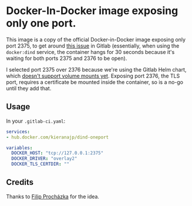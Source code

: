 # Docker-In-Docker image exposing only one port.

This image is a copy of the official Docker-in-Docker image exposing only port 2375, to get around [this issue](https://gitlab.com/gitlab-org/gitlab-runner/issues/3984) in Gitlab (essentially, when using the `docker:dind` service, the container hangs for 30 seconds because it's waiting for both ports 2375 and 2376 to be open).

I selected port 2375 over 2376 because we're using the Gitlab Helm chart, which [doesn't support volume mounts yet](https://gitlab.com/gitlab-org/gitlab-runner/-/issues/4501#note_199594340). Exposing port 2376, the TLS port, requires a certificate be mounted inside the container, so is a no-go until they add that.

## Usage

In your `.gitlab-ci.yaml`:

```yaml
services:
- hub.docker.com/kieranajp/dind-oneport

variables:
  DOCKER_HOST: "tcp://127.0.0.1:2375"
  DOCKER_DRIVER: "overlay2"
  DOCKER_TLS_CERTDIR: ""
```

## Credits

Thanks to [Filip Procházka](https://gitlab.com/gitlab-org/gitlab-runner/-/issues/4143#note_194116050) for the idea.
